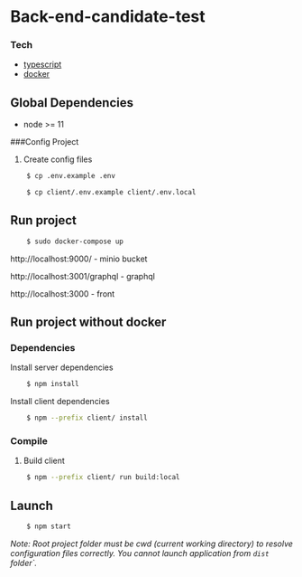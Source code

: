 # Back-end-candidate-test
### Tech
 * [typescript]
 * [docker]
 
## Global Dependencies
- node >= 11

###Config Project
1. Create config files
```sh
    $ cp .env.example .env
```
```sh
    $ cp client/.env.example client/.env.local
```
## Run project
```sh
    $ sudo docker-compose up
```
http://localhost:9000/ - minio bucket

http://localhost:3001/graphql - graphql

http://localhost:3000 - front 

## Run project without docker
### Dependencies
Install server dependencies
```sh
    $ npm install
```
Install client dependencies
```sh
    $ npm --prefix client/ install
```
### Compile
1. Build client
```sh
    $ npm --prefix client/ run build:local
```
## Launch
```sh
    $ npm start
```
*Note: Root project folder must be cwd (current working directory) to resolve configuration files correctly. You cannot launch application from `dist` folder`.*


[typescript]: <https://www.typescriptlang.org/>
[docker]: <https://docs.docker.com//>

